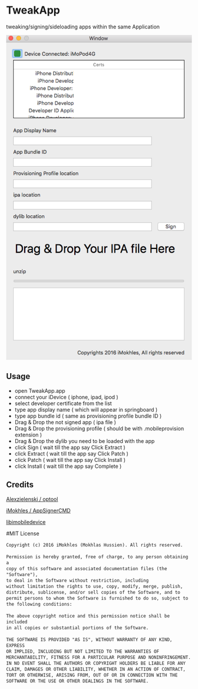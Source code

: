 
# TweakApp

tweaking/signing/sideloading apps within the same Application 

<p align="center">
  <img width="640" src="Screenshot.png"/>
</p>

Usage
------

* open TweakApp.app
* connect your iDevice ( iphone, ipad, ipod )
* select developer certificate from the list
* type app display name ( which will appear in springboard )
* type app bundle id ( same as provisioning profile bundle ID )
* Drag & Drop the not signed app ( ipa file )
* Drag & Drop the provisioning profile ( should be with .mobileprovision extension )
* Drag & Drop the dylib you need to be loaded with the app
* click Sign ( wait till the app say Click Extract )
* click Extract ( wait till the app say Click Patch )
* click Patch ( wait till the app say Click Install )
* click Install ( wait till the app say Complete )

Credits
------

[Alexzielenski / optool](https://github.com/alexzielenski/optool)

[iMokhles / AppSignerCMD](https://github.com/alexzielenski/optool)

[libimobiledevice](https://github.com/libimobiledevice/libimobiledevice)

#MIT License

	Copyright (c) 2016 iMokhles (Mokhlas Hussien). All rights reserved.

	Permission is hereby granted, free of charge, to any person obtaining a
	copy of this software and associated documentation files (the "Software"),
	to deal in the Software without restriction, including
	without limitation the rights to use, copy, modify, merge, publish,
	distribute, sublicense, and/or sell copies of the Software, and to
	permit persons to whom the Software is furnished to do so, subject to
	the following conditions:

	The above copyright notice and this permission notice shall be included
	in all copies or substantial portions of the Software.

	THE SOFTWARE IS PROVIDED "AS IS", WITHOUT WARRANTY OF ANY KIND, EXPRESS
	OR IMPLIED, INCLUDING BUT NOT LIMITED TO THE WARRANTIES OF
	MERCHANTABILITY, FITNESS FOR A PARTICULAR PURPOSE AND NONINFRINGEMENT.
	IN NO EVENT SHALL THE AUTHORS OR COPYRIGHT HOLDERS BE LIABLE FOR ANY
	CLAIM, DAMAGES OR OTHER LIABILITY, WHETHER IN AN ACTION OF CONTRACT,
	TORT OR OTHERWISE, ARISING FROM, OUT OF OR IN CONNECTION WITH THE
	SOFTWARE OR THE USE OR OTHER DEALINGS IN THE SOFTWARE.
	
